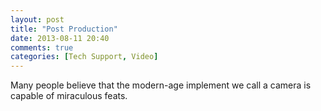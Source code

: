 ```yaml
---
layout: post
title: "Post Production"
date: 2013-08-11 20:40
comments: true
categories: [Tech Support, Video]
---
```

Many people believe that the modern-age implement we call a camera is capable of miraculous feats. 
